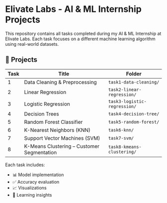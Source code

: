 # Elivate Labs - AI & ML Internship Projects

This repository contains all tasks completed during my AI & ML Internship at Elivate Labs. Each task focuses on a different machine learning algorithm using real-world datasets.

## 📁 Projects

| Task | Title                                 | Folder                         |
|------|----------------------------------------|--------------------------------|
| 1    | Data Cleaning & Preprocessing         | `task1-data-cleaning/`         |
| 2    | Linear Regression                     | `task2-linear-regression/`     |
| 3    | Logistic Regression                   | `task3-logistic-regression/`   |
| 4    | Decision Trees                        | `task4-decision-tree/`         |
| 5    | Random Forest Classifier              | `task5-random-forest/`         |
| 6    | K-Nearest Neighbors (KNN)             | `task6-knn/`                   |
| 7    | Support Vector Machines (SVM)         | `task7-svm/`                   |
| 8    | K-Means Clustering – Customer Segmentation | `task8-kmeans-clustering/` |

Each task includes:
- 📊 Model implementation
- ✅ Accuracy evaluation
- 📈 Visualizations
- 🧠 Learning insights
